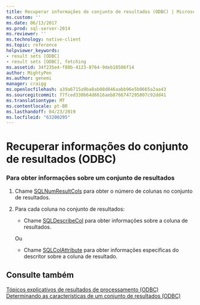 ```yaml
---
title: Recuperar informações de conjunto de resultados (ODBC) | Microsoft Docs
ms.custom: ''
ms.date: 06/13/2017
ms.prod: sql-server-2014
ms.reviewer: ''
ms.technology: native-client
ms.topic: reference
helpviewer_keywords:
- result sets [ODBC]
- result sets [ODBC], fetching
ms.assetid: 34f235e4-f80b-4123-8764-9deb18506f14
author: MightyPen
ms.author: genemi
manager: craigg
ms.openlocfilehash: a39a6715a9ba8ab08d846aabb96e5b0665a2aa43
ms.sourcegitcommit: f7fced330b64d6616aeb8766747295807c92dd41
ms.translationtype: MT
ms.contentlocale: pt-BR
ms.lasthandoff: 04/23/2019
ms.locfileid: "63200295"
---
```

# <a name="retrieve-result-set-information-odbc"></a>Recuperar informações do conjunto de resultados (ODBC)
    
### <a name="to-get-information-about-a-result-set"></a>Para obter informações sobre um conjunto de resultados  
  
1.  Chame [SQLNumResultCols](../native-client-odbc-api/sqlnumresultcols.md) para obter o número de colunas no conjunto de resultados.  
  
2.  Para cada coluna no conjunto de resultados:  
  
    -   Chame [SQLDescribeCol](../native-client-odbc-api/sqldescribecol.md) para obter informações sobre a coluna de resultados.  
  
     Ou  
  
    -   Chame [SQLColAttribute](../native-client-odbc-api/sqlcolattribute.md) para obter informações específicas do descritor sobre a coluna de resultado.  
  
## <a name="see-also"></a>Consulte também  
 [Tópicos explicativos de resultados de processamento &#40;ODBC&#41;](../../database-engine/dev-guide/processing-results-how-to-topics-odbc.md)   
 [Determinando as características de um conjunto de resultados &#40;ODBC&#41;](../native-client-odbc-results/determining-the-characteristics-of-a-result-set-odbc.md)  
  
  
